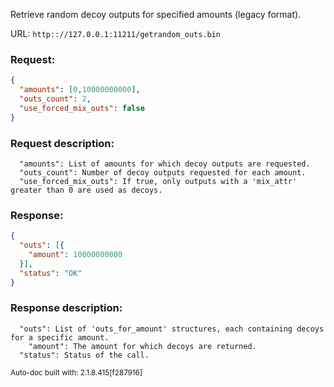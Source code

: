 Retrieve random decoy outputs for specified amounts (legacy format).

URL: ```http:://127.0.0.1:11211/getrandom_outs.bin```
### Request: 
```json
{
  "amounts": [0,10000000000],
  "outs_count": 2,
  "use_forced_mix_outs": false
}
```
### Request description: 
```
  "amounts": List of amounts for which decoy outputs are requested.
  "outs_count": Number of decoy outputs requested for each amount.
  "use_forced_mix_outs": If true, only outputs with a 'mix_attr' greater than 0 are used as decoys.

```
### Response: 
```json
{
  "outs": [{
    "amount": 10000000000
  }],
  "status": "OK"
}
```
### Response description: 
```
  "outs": List of 'outs_for_amount' structures, each containing decoys for a specific amount.
    "amount": The amount for which decoys are returned.
  "status": Status of the call.

```
<sub>Auto-doc built with: 2.1.8.415[f287916]</sub>